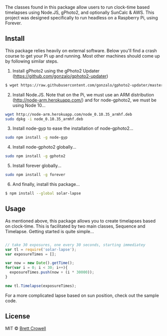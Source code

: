 The classes found in this package allow users to run clock-time based timelapses using Node.JS, gPhoto2, and optionally SunCalc & AWS.  This project was designed specifically to run headless on a Raspberry Pi, using Forever.

## Install

This package relies heavily on external software.  Below you'll find a crash course to get your Pi up and running.  Most other machines should come up by following similar steps.

1) Install gPhoto2 using the gPhoto2 Updater (https://github.com/gonzalo/gphoto2-updater)

```sh
$ wget https://raw.githubusercontent.com/gonzalo/gphoto2-updater/master/gphoto2-updater.sh && chmod +x gphoto2-updater.sh && sudo ./gphoto2-updater.sh
```

2) Install Node.JS.  Note that on the Pi, we must use an ARM distribution (http://node-arm.herokuapp.com/) and for node-gphoto2, we must be using Node 10...

```sh
wget http://node-arm.herokuapp.com/node_0.10.35_armhf.deb
sudo dpkg -i node_0.10.35_armhf.deb
```

3) Install node-gyp to ease the installation of node-gphoto2...

```sh
sudo npm install -g node-gyp
```

4) Install node-gphoto2 globally...

```sh
sudo npm install -g gphoto2
```

5) Install forever globally...

```sh
sudo npm install -g forever
```

6) And finally, install this package...

```sh
$ npm install --global solar-lapse
```

## Usage

As mentioned above, this package allows you to create timelapses based on clock-time.  This is facilitated by two main classes, Sequence and Timelapse.  Getting started is quite simple...

```js

// take 30 exposures, one every 30 seconds, starting immediatey
var tl = require('solar-lapse');
var exposureTimes = [];

var now = new Date().getTime();
for(var i = 0; i < 30; i++){
  exposureTimes.push(now + (i * 30000));
}

new tl.Timelapse(exposureTimes);

```

For a more complicated lapse based on sun position, check out the sample code.

## License

MIT © [Brett Crowell]()


[npm-url]: https://npmjs.org/package/solar-lapse
[npm-image]: https://badge.fury.io/js/solar-lapse.svg
[daviddm-url]: https://david-dm.org/brettcrowell/solar-lapse.svg?theme=shields.io
[daviddm-image]: https://david-dm.org/brettcrowell/solar-lapse
